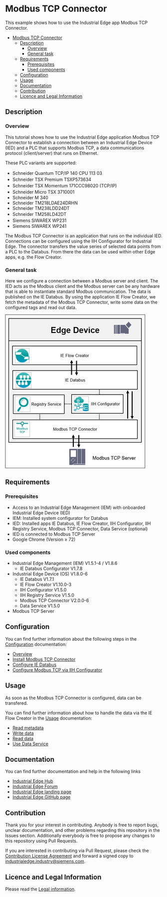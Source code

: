 # Modbus TCP Connector

This example shows how to use the Industrial Edge app Modbus TCP Connector.

- [Modbus TCP Connector](#modbus-tcp-connector)
  - [Description](#description)
    - [Overview](#overview)
    - [General task](#general-task)
  - [Requirements](#requirements)
    - [Prerequisites](#prerequisites)
    - [Used components](#used-components)
  - [Configuration](#configuration)
  - [Usage](#usage)
  - [Documentation](#documentation)
  - [Contribution](#contribution)
  - [Licence and Legal Information](#licence-and-legal-information)

## Description

### Overview

This tutorial shows how to use the Industrial Edge application Modbus TCP Connector to establish a connection between an Industrial Edge Device (IED) and a PLC that supports Modbus TCP, a data communications protocol (client/server) that runs on Ethernet.

These PLC variants are supported:

- Schneider Quantum TCP/IP 140 CPU 113 03　
- Schneider TSX Premium TSXP573634　
- Schneider TSX Momentum 171CCC98020 (TCP/IP)　
- Schneider Micro TSX 3710001　
- Schneider M 340
- Schneider TM218LDAE24DRHN
- Schneider TM238LDD24DT
- Schneider TM258LD42DT　
- Siemens SIWAREX WP231　
- Siemens SIWAREX WP241

The Modbus TCP Connector is an application that runs on the individual IED. Connections can be configured using the IIH Configurator for Industrial Edge. The connector transfers the value series of selected data points from a PLC to the Databus. From there the data can be used within other Edge apps, e.g. the Flow Creator.

### General task

Here we configure a connection between a Modbus server and client. The IED acts as the Modbus client and the Modbus server can be any hardware that is able to instantiate standard Modbus communication. The data is published on the IE Databus. By using the application IE Flow Creator, we fetch the metadata of the Modbus TCP Connector, write some data on the configured tags and read out data.

![Overview](docs/graphics/Overview.png)

## Requirements

###  Prerequisites

- Access to an Industrial Edge Management (IEM) with onboarded Industrial Edge Device (IED)
- IEM: Installed system configurator for Databus
- IED: Installed apps IE Databus, IE Flow Creator, IIH Configurator, IIH Registry Service, Modbus TCP Connector, Data Service (optional)
- IED is connected to Modbus TCP Server
- Google Chrome (Version ≥ 72)

### Used components

- Industrial Edge Management (IEM) V1.5.1-4 / V1.8.6
  - IE Databus Configurator V1.7.8
- Industrial Edge Device (OS) V1.8.0-6
  - IE Databus V1.7.1
  - IE Flow Creator V1.10.0-3
  - IIH Configurator V1.5.0
  - IIH Registry Service V1.5.0
  - Modbus TCP Connector V2.0.0-6
  - Data Service V1.5.0
- Modbus TCP Server

## Configuration

You can find further information about the following steps in the [Configuration](/docs/Installation.md) documentation:

- [Overview](/docs/Installation.md#overview)
- [Install Modbus TCP Connector](/docs/Installation.md#install-modbus-tcp-connector)
- [Configure IE Databus](/docs/Installation.md#configure-ie-databus)
- [Configure Modbus TCP via IIH Configurator](/docs/Installation.md#configure-modbus-tcp-via-iih-configurator)

## Usage

As soon as the Modbus TCP Connector is configured, data can be transfered.

You can find further information about how to handle the data via the IE Flow Creator in the [Usage](/docs/Usage.md) documentation:

* [Read metadata](/docs/Usage.md#read-metadata)
* [Write data](/docs/Usage.md#write-data)
* [Read data](/docs/Usage.md#read-data)
* [Use Data Service](/docs/Usage.md#use-data-service)

## Documentation

You can find further documentation and help in the following links

* [Industrial Edge Hub](https://iehub.eu1.edge.siemens.cloud/#/documentation)
* [Industrial Edge Forum](https://www.siemens.com/industrial-edge-forum)
* [Industrial Edge landing page](https://new.siemens.com/global/en/products/automation/topic-areas/industrial-edge/simatic-edge.html)
* [Industrial Edge GitHub page](https://github.com/industrial-edge)

## Contribution

Thank you for your interest in contributing. Anybody is free to report bugs, unclear documentation, and other problems regarding this repository in the Issues section.
Additionally everybody is free to propose any changes to this repository using Pull Requests.

If you are interested in contributing via Pull Request, please check the [Contribution License Agreement](Siemens_CLA_1.1.pdf) and forward a signed copy to [industrialedge.industry@siemens.com](mailto:industrialedge.industry@siemens.com?subject=CLA%20Agreement%20Industrial-Edge).

## Licence and Legal Information

Please read the [Legal information](LICENSE.md).

